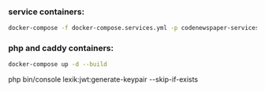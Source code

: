 ### service containers:
```bash
docker-compose -f docker-compose.services.yml -p codenewspaper-services up -d
```

### php and caddy containers:
```bash
docker-compose up -d --build
```
php bin/console lexik:jwt:generate-keypair --skip-if-exists
